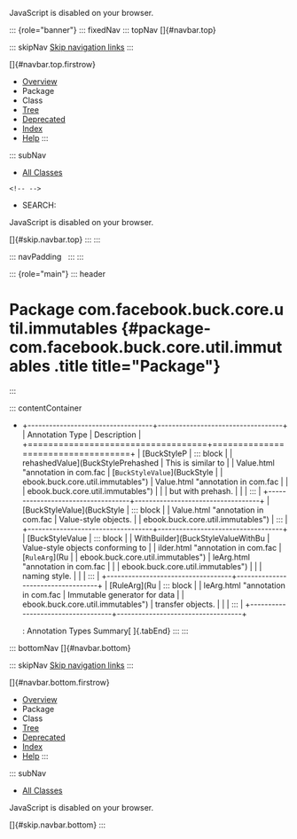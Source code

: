 <div>

JavaScript is disabled on your browser.

</div>

::: {role="banner"}
::: fixedNav
::: topNav
[]{#navbar.top}

::: skipNav
[Skip navigation links](#skip.navbar.top "Skip navigation links")
:::

[]{#navbar.top.firstrow}

-   [Overview](../../../../../../index.html)
-   Package
-   Class
-   [Tree](package-tree.html)
-   [Deprecated](../../../../../../deprecated-list.html)
-   [Index](../../../../../../index-all.html)
-   [Help](../../../../../../help-doc.html)
:::

::: subNav
-   [All Classes](../../../../../../allclasses.html)

```{=html}
<!-- -->
```
-   SEARCH:

<div>

<div>

JavaScript is disabled on your browser.

</div>

</div>

[]{#skip.navbar.top}
:::
:::

::: navPadding
 
:::
:::

::: {role="main"}
::: header
# Package com.facebook.buck.core.util.immutables {#package-com.facebook.buck.core.util.immutables .title title="Package"}
:::

::: contentContainer
-   +-----------------------------------+-----------------------------------+
    | Annotation Type                   | Description                       |
    +===================================+===================================+
    | [BuckStyleP                       | ::: block                         |
    | rehashedValue](BuckStylePrehashed | This is similar to                |
    | Value.html "annotation in com.fac | [`BuckStyleValue`](BuckStyle      |
    | ebook.buck.core.util.immutables") | Value.html "annotation in com.fac |
    |                                   | ebook.buck.core.util.immutables") |
    |                                   | but with prehash.                 |
    |                                   | :::                               |
    +-----------------------------------+-----------------------------------+
    | [BuckStyleValue](BuckStyle        | ::: block                         |
    | Value.html "annotation in com.fac | Value-style objects.              |
    | ebook.buck.core.util.immutables") | :::                               |
    +-----------------------------------+-----------------------------------+
    | [BuckStyleValue                   | ::: block                         |
    | WithBuilder](BuckStyleValueWithBu | Value-style objects conforming to |
    | ilder.html "annotation in com.fac | [`RuleArg`](Ru                    |
    | ebook.buck.core.util.immutables") | leArg.html "annotation in com.fac |
    |                                   | ebook.buck.core.util.immutables") |
    |                                   | naming style.                     |
    |                                   | :::                               |
    +-----------------------------------+-----------------------------------+
    | [RuleArg](Ru                      | ::: block                         |
    | leArg.html "annotation in com.fac | Immutable generator for data      |
    | ebook.buck.core.util.immutables") | transfer objects.                 |
    |                                   | :::                               |
    +-----------------------------------+-----------------------------------+

    : Annotation Types Summary[ ]{.tabEnd}
:::
:::

::: bottomNav
[]{#navbar.bottom}

::: skipNav
[Skip navigation links](#skip.navbar.bottom "Skip navigation links")
:::

[]{#navbar.bottom.firstrow}

-   [Overview](../../../../../../index.html)
-   Package
-   Class
-   [Tree](package-tree.html)
-   [Deprecated](../../../../../../deprecated-list.html)
-   [Index](../../../../../../index-all.html)
-   [Help](../../../../../../help-doc.html)
:::

::: subNav
-   [All Classes](../../../../../../allclasses.html)

<div>

<div>

JavaScript is disabled on your browser.

</div>

</div>

[]{#skip.navbar.bottom}
:::
